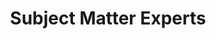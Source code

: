---
title: Subject Matter Experts
nav_order: 4
parent: Who We Are
grand_parent: Home
is_anchor_child: true
anchor_url: subject-matter-experts
---